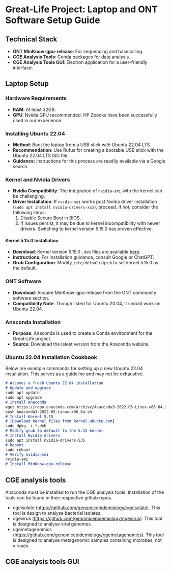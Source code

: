 # Great-Life Project: Laptop and ONT Software Setup Guide

## Technical Stack

- **ONT MinKnow-gpu-release**: For sequencing and basecalling.
- **CGE Analysis Tools**: Conda packages for data analysis.
- **CGE Analysis Tools GUI**: Electron application for a user-friendly interface.

## Laptop Setup

### Hardware Requirements

- **RAM**: At least 32GB.
- **GPU**: Nvidia GPU recommended. HP Zbooks have been successfully used in our experience.

### Installing Ubuntu 22.04

- **Method**: Boot the laptop from a USB stick with Ubuntu 22.04 LTS.
- **Recommendation**: Use Rufus for creating a bootable USB stick with the Ubuntu 22.04 LTS ISO file.
- **Guidance**: Instructions for this process are readily available via a Google search.

### Kernel and Nvidia Drivers

- **Nvidia Compatibility**: The integration of `nvidia-smi` with the kernel can be challenging.
- **Driver Installation**: If `nvidia-smi` works post Nvidia driver installation (`sudo apt install nvidia-drivers-xxx`), proceed. If not, consider the following steps:
  1. Disable Secure Boot in BIOS.
  2. If issues persist, it may be due to kernel incompatibility with newer drivers. Switching to kernel version 5.15.0 has proven effective.

#### Kernel 5.15.0 Installation

- **Download**: Kernel version 5.15.0 `.deb` files are available [here](https://kernel.ubuntu.com/mainline/v5.15.70/).
- **Instructions**: For installation guidance, consult Google or ChatGPT.
- **Grub Configuration**: Modify `/etc/default/grub` to set kernel 5.15.0 as the default.

### ONT Software

- **Download**: Acquire MinKnow-gpu-release from the ONT community software section.
- **Compatibility Note**: Though listed for Ubuntu 20.04, it should work on Ubuntu 22.04.

### Anaconda Installation

- **Purpose**: Anaconda is used to create a Conda environment for the Great-Life project.
- **Source**: Download the latest version from the Anaconda website.

### Ubuntu 22.04 Installation Cookbook

Below are example commands for setting up a new Ubuntu 22.04 installation. This serves as a guideline and may not be exhaustive.

```markdown
# Assumes a fresh Ubuntu 22.04 installation
# Update and upgrade
sudo apt update 
sudo apt upgrade
# Install Anaconda
wget https://repo.anaconda.com/archive/Anaconda3-2022.05-Linux-x86_64.sh
bash Anaconda3-2022.05-Linux-x86_64.sh
# Install Kernel 5.15
# [Download kernel files from kernel.ubuntu.com]
sudo dpkg -i *.deb
# Modify grub to default to the 5.15 kernel
# Install Nvidia drivers
sudo apt install nvidia-drivers-535
# Reboot
sudo reboot
# Verify nvidia-smi
nvidia-smi
# Install MinKnow-gpu-release
```

## CGE analysis tools

Anaconda must be installed to run the CGE analysis tools. Installation of the tools can be found in their respective github repos.

- cgeisolate (https://github.com/genomicepidemiology/cgeisolate). This tool is design to analyse bacterial isolates.
- cgevirus (https://github.com/genomicepidemiology/cgevirus). This tool is designed to analyse viral genomes.
- cgemetagenomics (https://github.com/genomicepidemiology/cgemetagenomics). This tool is designed to analyse metagenomic samples containing microbes, not viruses.

## CGE analysis tools GUI



